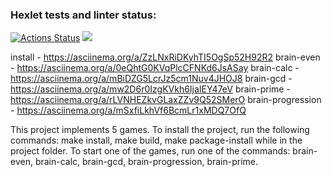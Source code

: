 ### Hexlet tests and linter status:
[![Actions Status](https://github.com/AAB83/python-project-lvl1/workflows/hexlet-check/badge.svg)](https://github.com/AAB83/python-project-lvl1/actions)
<a href="https://codeclimate.com/github/AAB83/python-project-lvl1/maintainability"><img src="https://api.codeclimate.com/v1/badges/b6cce2d5be81db04a8b4/maintainability" /></a>

install - https://asciinema.org/a/ZzLNxRiDKyhTI5OgSp52H92R2
brain-even - https://asciinema.org/a/0eQhtG0KVqPlcCFNKd6JsASay
brain-calc - https://asciinema.org/a/mBiDZG5LcrJz5cm1Nuv4JHOJ8
brain-gcd - https://asciinema.org/a/mw2D6r0IzgKVkh6IjaIEY47eV
brain-prime - https://asciinema.org/a/rLVNHEZkvGLaxZZv9Q52SMerO
brain-progression - https://asciinema.org/a/mSxfiLkhVf6BcmLr1xMDQ7OfQ

This project implements 5 games. To install the project, run the following 
commands: make install, make build, make package-install while in the project 
folder. To start one of the games, run one of the commands: 
brain-even, brain-calc, brain-gcd, brain-progression, brain-prime.
